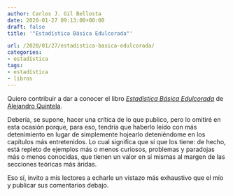 ```yaml
---
author: Carlos J. Gil Bellosta
date: 2020-01-27 09:13:00+00:00
draft: false
title: '"Estadística Básica Edulcorada"'

url: /2020/01/27/estadistica-basica-edulcorada/
categories:
- estadística
tags:
- estadística
- libros
---
```





Quiero contribuir a dar a conocer el libro _[Estadística Básica Edulcorada](https://bookdown.org/aquintela/EBE/)_ de [Alejandro Quintela](https://www.alejandroquintela.com/).







Debería, se supone, hacer una crítica de lo que publico, pero lo omitiré en esta ocasión porque, para eso, tendría que haberlo leído con más detenimiento en lugar de simplemente hojearlo deteniéndome en los capítulos más entretenidos. Lo cual significa que sí que los tiene: de hecho, está repleto de ejemplos más o menos curiosos, problemas y paradojas más o menos conocidas, que tienen un valor en sí mismas al margen de las secciones teóricas más áridas.







Eso sí, invito a mis lectores a echarle un vistazo más exhaustivo que el mío y publicar sus comentarios debajo.



